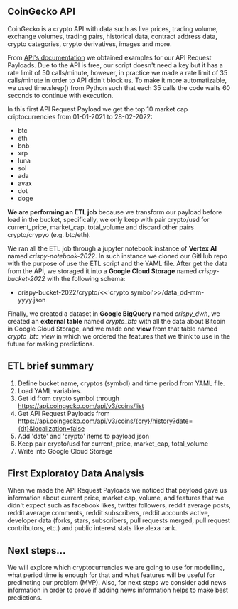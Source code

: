 ## CoinGecko API

CoinGecko is a crypto API with data such as live prices, trading volume, exchange volumes, trading pairs, historical data, contract address data, crypto categories, crypto derivatives, images and more.

From [API's documentation](https://www.coingecko.com/en/api/documentation) we obtained examples for our API Request Payloads. Due to the API is free, our script doesn't need a key but it has a rate limit of 50 calls/minute, however, in practice we made a rate limit of 35 calls/minute in order to API didn't block us. To make it more automatizable, we used time.sleep() from Python  such that each 35 calls the code waits 60 seconds to continue with execution.

In this first API Request Payload we get the top 10 market cap criptocurrencies from 01-01-2021 to 28-02-2022:

- btc
- eth
- bnb
- xrp
- luna
- sol
- ada
- avax
- dot
- doge

**We are performing an ETL job** because we transform our payload before load in the bucket, specifically, we only keep with pair crypto/usd for current_price, market_cap, total_volume and discard other pairs crypto/crypyo (e.g. btc/eth).

We ran all the ETL job through a jupyter notebook instance of **Vertex AI** named *crispy-notebook-2022*. In such instance we cloned our GitHub repo with the purpose of use the ETL script and the YAML file. After get the data from the API, we storaged it into a **Google Cloud Storage** named *crispy-bucket-2022* with the following schema:

- crispy-bucket-2022/crypto/<<'crypto symbol'>>/data_dd-mm-yyyy.json 

Finally, we created a dataset in **Google BigQuery** named *crispy_dwh*, we created an **external table** named *crypto_btc* with all the data about Bitcoin in Google Cloud Storage, and we made one **view** from that table named *crypto_btc_view* in which we ordered the features that we think to use in the future for making predictions.  

## ETL brief summary

1. Define bucket name, cryptos (symbol) and time period from YAML file.
2. Load YAML variables.
3. Get id from crypto symbol through https://api.coingecko.com/api/v3/coins/list
4. Get API Request Payloads from https://api.coingecko.com/api/v3/coins/{cry}/history?date={dt}&localization=false
5. Add 'date' and 'crypto' items to payload json
6. Keep pair crypto/usd for current_price, market_cap, total_volume
7. Write into Google Cloud Storage

## First Exploratoy Data Analysis

When we made the API Request Payloads we noticed that payload gave us information about current price, market cap, volume, and features that we didn't expect such as facebook likes, twitter followers, reddit average posts, reddit average comments, reddit subscribers, reddit accounts active, developer data (forks, stars, subscribers, pull requests merged, pull request contributors, etc.) and public interest stats like alexa rank.

## Next steps...

We will explore which cryptocurrencies we are going to use for modelling, what period time is enough for that and what features will be useful for predincting our problem (MVP). Also, for next steps we consider add news information in order to prove if adding news information helps to make best predictions.
